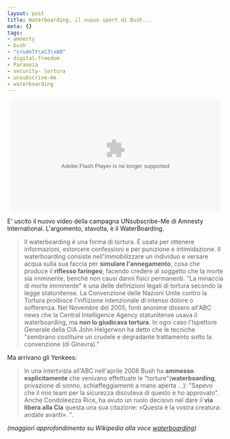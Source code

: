 ```yaml
--- 
layout: post
title: Waterboarding, il nuovo sport di Bush...
meta: {}
tags: 
- amnesty
- bush
- "crudelt\xC3\xA0"
- digital-freedom
- Paranoia
- security- tortura
- unsubscrive-me
- waterboarding
---
```

<center>
<object type="application/x-shockwave-flash" data="http://unsubscribe-me.org/films/blipesque-sof-480.swf" width="490" height="260" allowfullscreen="true" id="showplayer"><param name="movie" value="http://unsubscribe-me.org/films/blipesque-sof-480.swf" /><param name="quality" value="best" /><param name="bgcolor" value="#000000" /><embed src="http://unsubscribe-me.org/films/blipesque-sof-480.swf" quality="best" width="490" height="260" bgcolor="#000000" name="showplayer" type="application/x-shockwave-flash"></embed></object>  
</center>
  
E' uscito il nuovo video della campagna UNsubscribe-Me di Amnesty International. L'argomento, stavolta, è il WaterBoarding.  
  
> Il waterboarding è una forma di tortura.
> È usata per ottenere informazioni, estorcere confessioni e per punizione e intimidazione. Il waterboarding consiste nell'immobilizzare un individuo e versare acqua sulla sua faccia per **simulare l'annegamento**, cosa che produce il **riflesso faringeo**, facendo credere al soggetto che la morte sia imminente, benché non causi danni fisici permanenti. "La minaccia di morte imminente" è una delle definizioni legali di tortura secondo la legge statunitense.
> La Convenzione delle Nazioni Unite contro la Tortura proibisce l'inflizione intenzionale di intenso dolore o sofferenza. Nel Novembre del 2005, fonti anonime dissero all'ABC news che la Central Intelligence Agency statunitense usava il waterboarding, ma **non lo giudicava tortura**.
> In ogni caso l'Ispettore Generale della CIA John Helgerwon ha detto che le tecniche "sembrano costituire un crudele e degradante trattamento sotto la convenzione (di Ginevra)."  
  
Ma arrivano gli Yenkees:  
  
> In una intertvista all'ABC nell'aprile 2008 Bush ha **ammesso esplicitamente** che venivano effettuate le "torture"(**waterboarding**, privazione di sonno, schiaffeggiamenti a mano aperta ...): "Sapevo che il mio team per la sicurezza discuteva di questo e ho approvato". Anche Condoleezza Rice, ha avuto un ruolo decisivo nel dare il **via libera alla Cia** questa una sua citazione: «Questa è la vostra creatura: andate avanti». ".  
  
*(maggiori approfondimento su Wikipedia alla voce [waterboarding](http://it.wikipedia.org/wiki/Waterboarding))*  
  
 
